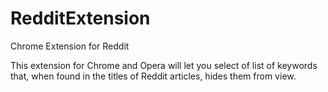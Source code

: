 # RedditExtension
Chrome Extension for Reddit


This extension for Chrome and Opera will let you select of list of keywords that, when found in the titles of Reddit articles, hides them from view. 
